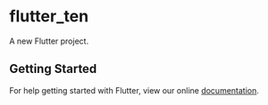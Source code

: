 # flutter_ten

A new Flutter project.

## Getting Started

For help getting started with Flutter, view our online
[documentation](https://flutter.io/).
